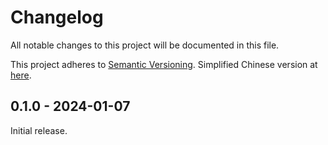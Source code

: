 # Changelog

All notable changes to this project will be documented in this file.

This project adheres to [Semantic Versioning](https://semver.org/spec/v2.0.0.html). Simplified Chinese version at [here](https://semver.org/lang/zh-CN/spec/v2.0.0.html).

## 0.1.0 - 2024-01-07

Initial release.
